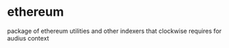 # ethereum

package of ethereum utilities and other indexers that clockwise requires for audius context
